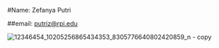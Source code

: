 #Name: Zefanya Putri

##email: putriz@rpi.edu

![12346454_10205256865434353_8305776640802420859_n - copy](https://cloud.githubusercontent.com/assets/16448052/12682307/b959a9b0-c680-11e5-89dc-8686362ea384.jpg)
